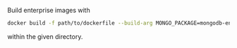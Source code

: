 Build enterprise images with

```bash
docker build -f path/to/dockerfile --build-arg MONGO_PACKAGE=mongodb-enterprise --build-arg MONGO_REPO=repo.mongodb.com --build-arg MONGO_VERSION=4.0.20 .
```

within the given directory.

